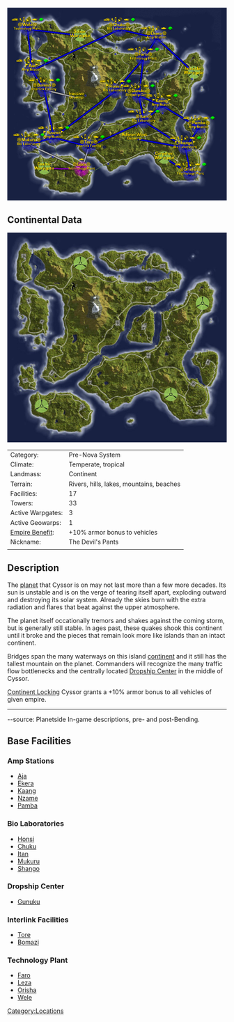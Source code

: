 ![](/images/CyssorContinentalMap.jpg "CyssorContinentalMap.jpg")

## Continental Data

![](/images/Cyssor_Terrain.jpg "Cyssor_Terrain.jpg")

|                                               |                                          |
| --------------------------------------------- | ---------------------------------------- |
| Category:                                     | Pre-Nova System                          |
| Climate:                                      | Temperate, tropical                      |
| Landmass:                                     | Continent                                |
| Terrain:                                      | Rivers, hills, lakes, mountains, beaches |
| Facilities:                                   | 17                                       |
| Towers:                                       | 33                                       |
| Active Warpgates:                             | 3                                        |
| Active Geowarps:                              | 1                                        |
| [Empire Benefit](/Empire_Benefit "wikilink"): | +10% armor bonus to vehicles             |
| Nickname:                                     | The Devil's Pants                        |
|                                               |                                          |

## Description

The [planet](/planet "wikilink") that Cyssor is on may not last more than
a few more decades. Its sun is unstable and is on the verge of tearing
itself apart, exploding outward and destroying its solar system. Already
the skies burn with the extra radiation and flares that beat against the
upper atmosphere.

The planet itself occationally tremors and shakes against the coming
storm, but is generally still stable. In ages past, these quakes shook
this continent until it broke and the pieces that remain look more like
islands than an intact continent.

Bridges span the many waterways on this island
[continent](/continent "wikilink") and it still has the tallest mountain
on the planet. Commanders will recognize the many traffic flow
bottlenecks and the centrally located [Dropship
Center](/Dropship_Center "wikilink") in the middle of Cyssor.

[Continent Locking](/Continent_lock "wikilink") Cyssor grants a +10%
armor bonus to all vehicles of given empire.

---

--source: Planetside In-game descriptions, pre- and post-Bending.

## Base Facilities

### Amp Stations

- [Aja](/Aja "wikilink")
- [Ekera](/Ekera "wikilink")
- [Kaang](/Kaang "wikilink")
- [Nzame](/Nzame "wikilink")
- [Pamba](/Pamba "wikilink")

### Bio Laboratories

- [Honsi](/Honsi "wikilink")
- [Chuku](/Chuku "wikilink")
- [Itan](/Itan "wikilink")
- [Mukuru](/Mukuru "wikilink")
- [Shango](/Shango "wikilink")

### Dropship Center

- [Gunuku](/Gunuku "wikilink")

### Interlink Facilities

- [Tore](/Tore "wikilink")
- [Bomazi](/Bomazi "wikilink")

### Technology Plant

- [Faro](/Faro "wikilink")
- [Leza](/Leza "wikilink")
- [Orisha](/Orisha "wikilink")
- [Wele](/Wele "wikilink")

[Category:Locations](/Category:Locations "wikilink")

